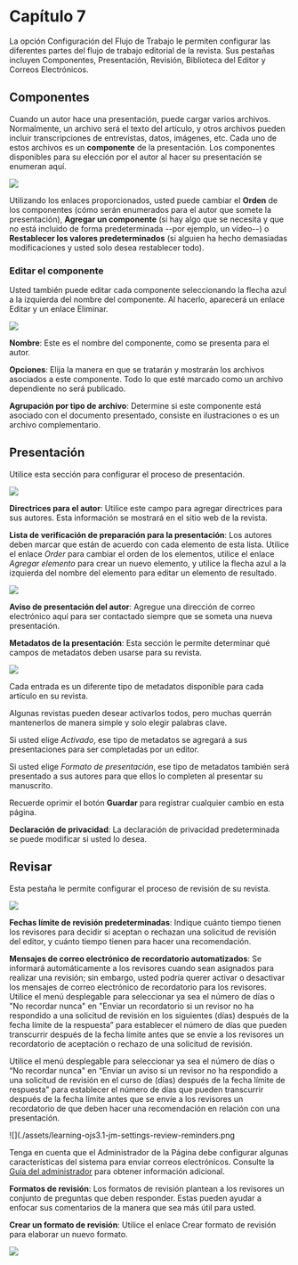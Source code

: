 # Capítulo 7

La opción Configuración del Flujo de Trabajo le permiten configurar las diferentes partes del flujo de trabajo editorial de la revista. Sus pestañas incluyen Componentes, Presentación, Revisión, Biblioteca del Editor y Correos Electrónicos.

## Componentes

Cuando un autor hace una presentación, puede cargar varios archivos. Normalmente, un archivo será el texto del artículo, y otros archivos pueden incluir transcripciones de entrevistas, datos, imágenes, etc. Cada uno de estos archivos es un **componente** de la presentación. Los componentes disponibles para su elección por el autor al hacer su presentación se enumeran aquí.

![](./assets/learning-ojs3.1-jm-settings-workflow-comp.PNG)

Utilizando los enlaces proporcionados, usted puede cambiar el **Orden** de los componentes (cómo serán enumerados para el autor que somete la presentación), **Agregar un componente** (si hay algo que se necesita y que no está incluido de forma predeterminada --por ejemplo, un vídeo--) o **Restablecer los valores predeterminados** (si alguien ha hecho demasiadas modificaciones y usted solo desea restablecer todo).

### Editar el componente

Usted también puede editar cada componente seleccionando la flecha azul a la izquierda del nombre del componente. Al hacerlo, aparecerá un enlace Editar y un enlace Eliminar. 

![](./assets/learning-ojs3.1-jm-settings-workflow-comp-edit.PNG)

**Nombre**: Este es el nombre del componente, como se presenta para el autor.

**Opciones**: Elija la manera en que se tratarán y mostrarán los archivos asociados a este componente. Todo lo que esté marcado como un archivo dependiente no será publicado.

**Agrupación por tipo de archivo**: Determine si este componente está asociado con el documento presentado, consiste en ilustraciones o es un archivo complementario.

## Presentación

Utilice esta sección para configurar el proceso de presentación.

![](./assets/learning-ojs3.1-jm-settings-workflow-submission.PNG)

**Directrices para el autor**: Utilice este campo para agregar directrices para sus autores. Esta información se mostrará en el sitio web de la revista.

**Lista de verificación de preparación para la presentación**: Los autores deben marcar que están de acuerdo con cada elemento de esta lista. Utilice el enlace _Order_ para cambiar el orden de los elementos, utilice el enlace _Agregar elemento_ para crear un nuevo elemento, y utilice la flecha azul a la izquierda del nombre del elemento para editar un elemento de resultado.

![](./assets/learning-ojs-3-settings-workflow-settings-components-edit-item-edit.png)

**Aviso de presentación del autor**: Agregue una dirección de correo electrónico aquí para ser contactado siempre que se someta una nueva presentación.

**Metadatos de la presentación**: Esta sección le permite determinar qué campos de metadatos deben usarse para su revista.

![](./assets/learning-ojs-3-settings-workflow-settings-submission-submission-metadata.png)

Cada entrada es un diferente tipo de metadatos disponible para cada artículo en su revista.

Algunas revistas pueden desear activarlos todos, pero muchas querrán mantenerlos de manera simple y solo elegir palabras clave.

Si usted elige _Activado_, ese tipo de metadatos se agregará a sus presentaciones para ser completadas por un editor.

Si usted elige _Formato de presentación_, ese tipo de metadatos también será presentado a sus autores para que ellos lo completen al presentar su manuscrito.

Recuerde oprimir el botón **Guardar** para registrar cualquier cambio en esta página.

**Declaración de privacidad**: La declaración de privacidad predeterminada se puede modificar si usted lo desea.

## Revisar

Esta pestaña le permite configurar el proceso de revisión de su revista.

![](./assets/learning-ojs3.1-jm-settings-workflow-review.PNG)

**Fechas límite de revisión predeterminadas**: Indique cuánto tiempo tienen los revisores para decidir si aceptan o rechazan una solicitud de revisión del editor, y cuánto tiempo tienen para hacer una recomendación.

**Mensajes de correo electrónico de recordatorio automatizados**: Se informará automáticamente a los revisores cuando sean asignados para realizar una revisión; sin embargo, usted podría querer activar o desactivar los mensajes de correo electrónico de recordatorio para los revisores. Utilice el menú desplegable para seleccionar ya sea el número de días o "No recordar nunca" en "Enviar un recordatorio si un revisor no ha respondido a una solicitud de revisión en los siguientes (días) después de la fecha límite de la respuesta” para establecer el número de días que pueden transcurrir después de la fecha límite antes que se envíe a los revisores un recordatorio de aceptación o rechazo de una solicitud de revisión.

Utilice el menú desplegable para seleccionar ya sea el número de días o “No recordar nunca" en “Enviar un aviso si un revisor no ha respondido a una solicitud de revisión en el curso de (días) después de la fecha límite de respuesta" para establecer el número de días que pueden transcurrir después de la fecha límite antes que se envíe a los revisores un recordatorio de que deben hacer una recomendación en relación con una presentación.

![](./assets/learning-ojs3.1-jm-settings-review-reminders.png

Tenga en cuenta que el Administrador de la Página debe configurar algunas características del sistema para enviar correos electrónicos. Consulte la [Guía del administrador](https://docs.pkp.sfu.ca/admin-guide/en/email) para obtener información adicional.

**Formatos de revisión**: Los formatos de revisión plantean a los revisores un conjunto de preguntas que deben responder. Estas pueden ayudar a enfocar sus comentarios de la manera que sea más útil para usted.

**Crear un formato de revisión**: Utilice el enlace Crear formato de revisión para elaborar un nuevo formato.

![](./assets/learning-ojs-3-settings-workflow-settings-review-create.png)


